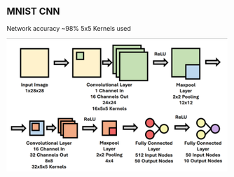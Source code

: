 ## MNIST CNN

Network accuracy ~98%
5x5 Kernels used

![Network Structure](Figures/mnistONLY.png?raw=true)